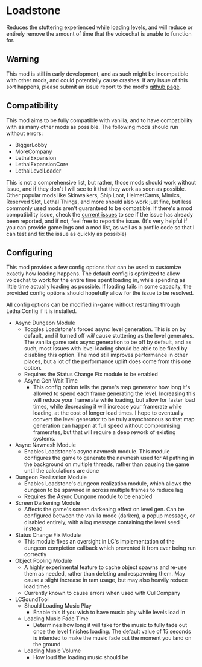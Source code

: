 # Loadstone
Reduces the stuttering experienced while loading levels, and will reduce or entirely remove the amount of time that the voicechat is unable to function for.

## Warning
This mod is still in early development, and as such might be incompatible with other mods, and could potentially cause crashes. If any issue of this sort happens, please submit an issue report to the mod's [github page](https://github.com/AdalynBlack/Loadstone/issues).

## Compatibility
This mod aims to be fully compatible with vanilla, and to have compatibility with as many other mods as possible. The following mods should run without errors:

- BiggerLobby
- MoreCompany
- LethalExpansion
- LethalExpansionCore
- LethalLevelLoader

This is not a comprehensive list, but rather, those mods should work without issue, and if they don't I will see to it that they work as soon as possible. Other popular mods like Skinwalkers, Ship Loot, HelmetCams, Mimics, Reserved Slot, Lethal Things, and more should also work just fine, but less commonly used mods aren't guaranteed to be compatible. If there's a mod compatibility issue, check the [current issues](https://github.com/AdalynBlack/Loadstone/issues) to see if the issue has already been reported, and if not, feel free to report the issue. (It's very helpful if you can provide game logs and a mod list, as well as a profile code so that I can test and fix the issue as quickly as possible)

## Configuring
This mod provides a few config options that can be used to customize exactly how loading happens. The default config is optimized to allow voicechat to work for the entire time spent loading in, while spending as little time actually loading as possible. If loading fails in some capacity, the provided config options should hopefully allow for the issue to be resolved.

All config options can be modified in-game without restarting through LethalConfig if it is installed.

- Async Dungeon Module
  - Toggles Loadstone's forced async level generation. This is on by default, and if turned off *will* cause stuttering as the level generates. The vanilla game sets async generation to be off by default, and as such, most issues with level loading should be able to be fixed by disabling this option. The mod still improves performance in other places, but a lot of the performance uplift does come from this one option.
  - Requires the Status Change Fix module to be enabled
  - Async Gen Wait Time
    - This config option tells the game's map generator how long it's allowed to spend each frame generating the level. Increasing this will reduce your framerate while loading, but allow for faster load times, while decreasing it will increase your framerate while loading, at the cost of longer load times. I hope to eventually convert the level generator to be truly asynchronous so that map generation can happen at full speed without compromising framerates, but that will require a deep rework of existing systems.
- Async Navmesh Module
  - Enables Loadstone's async navmesh module. This module configures the game to generate the navmesh used for AI pathing in the background on multiple threads, rather than pausing the game until the calculations are done
- Dungeon Realization Module
  - Enables Loadstone's dungeon realization module, which allows the dungeon to be spawned in across multiple frames to reduce lag
  - Requires the Async Dungone module to be enabled
- Screen Darkening Module
  - Affects the game's screen darkening effect on level gen. Can be configured between the vanilla mode (darken), a popup message, or disabled entirely, with a log message containing the level seed instead
- Status Change Fix Module
  - This module fixes an oversight in LC's implementation of the dungeon completion callback which prevented it from ever being run correctly
- Object Pooling Module
  - A highly experimental feature to cache object spawns and re-use them as needed, rather than deleting and respawning them. May cause a slight increase in ram usage, but may also heavily reduce load times
  - Currently known to cause errors when used with CullCompany
- LCSoundTool
  - Should Loading Music Play
    - Enable this if you wish to have music play while levels load in
  - Loading Music Fade Time
    - Determines how long it will take for the music to fully fade out once the level finishes loading. The default value of 15 seconds is intended to make the music fade out the moment you land on the ground
  - Loading Music Volume
    - How loud the loading music should be
